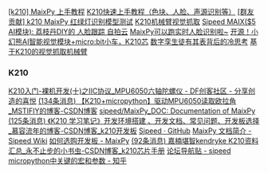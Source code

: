 [[k210] MaixPy 上手教程](https://www.bilibili.com/video/BV144411J72P/)
[K210快速上手教程（色块、人脸、声源识别等）](https://blog.csdn.net/small_po_kid/article/details/113762110)
[[群友贡献] k210 MaixPy 红绿灯识别模型测试](https://www.bilibili.com/video/BV1u5411L7xN)
[K210机械臂视觉抓取](https://www.bilibili.com/video/BV1yS4y1k7GT)
[Sipeed MAIX($5 AI模块): 荔枝丹DIY的 人脸跟踪 自拍云](https://www.bilibili.com/video/BV1et411C7DP)
[MaixPy可以跑实时人脸识别啦~](https://www.bilibili.com/video/BV1bJ411Q7L6)
[开源！小幻熊AI智能视觉模块+micro:bit小车，K210芯](https://www.bilibili.com/video/BV15541157ef)
[数字孪生徒有其表背后的冷思考](https://www.bilibili.com/video/BV1Qv4y1g7kk)
[基于K210的视觉抓取机械臂](https://www.bilibili.com/video/BV1sv411C7ye)

### K210
[K210入门-裸机开发(十)之IIC协议_MPU6050六轴陀螺仪 - DF创客社区 - 分享创造的喜悦](https://mc.dfrobot.com.cn/thread-308716-1-1.html)
[(134条消息) 【K210+micropython】驱动MPU6050读取欧拉角_MSTIFIY的博客-CSDN博客](https://blog.csdn.net/qq_39784672/article/details/119270854)
[sipeed/MaixPy_DOC: Documentation of MaixPy](https://github.com/sipeed/MaixPy_DOC)
[(125条消息) 《K210 学习笔记》开发环境搭建 、开发文档、常见问题、开发板选择_慕容流年的博客-CSDN博客_k210开发板](https://blog.csdn.net/qq_41868901/article/details/106877706)
[Sipeed · GitHub](https://github.com/sipeed)
[MaixPy 文档简介 - Sipeed Wiki](https://wiki.sipeed.com/soft/maixpy/zh/index.html)
[如何选购开发板 - MaixPy](https://maixpy.sipeed.com/maixpy/zh/develop_kit_board/get_hardware.html)
[(92条消息) 嘉楠堪智kendryke K210资料汇总_永不止步的小书虫-CSDN博客_k210芯片手册](https://blog.csdn.net/myg22/article/details/104589607/)
[论坛导航贴 - sipeed](https://cn.bbs.sipeed.com/d/481)
[micropython中关键的宏和参数 - 知乎](https://zhuanlan.zhihu.com/p/36315803)